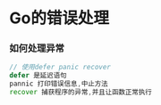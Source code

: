 # Go的错误处理

### 如何处理异常

~~~go
// 使用defer panic recover
defer 是延迟语句
pannic 打印错误信息,中止方法
recover 捕获程序的异常,并且让函数正常执行
~~~